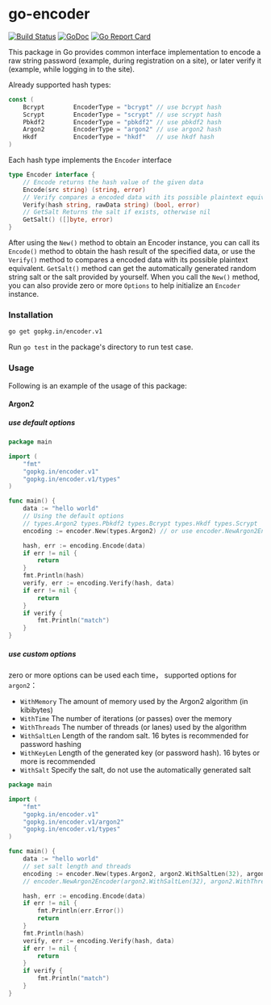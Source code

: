 # go-encoder
[![Build Status](https://app.travis-ci.com/go-encoder/encoder.svg?branch=main)](https://travis-ci.org/go-encoder/encoder)
[![GoDoc](https://godoc.org/github.com/go-encoder/encoder?status.svg)](https://pkg.go.dev/github.com/go-encoder/encoder)
[![Go Report Card](https://goreportcard.com/badge/github.com/go-encoder/encoder)](https://goreportcard.com/report/github.com/go-encoder/encoder)

This package in Go provides common interface implementation to encode a raw string password (example, during registration on a site), or later verify it (example, while logging in to the site).

Already supported hash types:
```go
const (
    Bcrypt        EncoderType = "bcrypt" // use bcrypt hash
    Scrypt        EncoderType = "scrypt" // use scrypt hash
    Pbkdf2        EncoderType = "pbkdf2" // use pbkdf2 hash
    Argon2        EncoderType = "argon2" // use argon2 hash
    Hkdf          EncoderType = "hkdf"   // use hkdf hash
)
```

Each hash type implements the `Encoder` interface
```go
type Encoder interface {
	// Encode returns the hash value of the given data
	Encode(src string) (string, error)
	// Verify compares a encoded data with its possible plaintext equivalent
	Verify(hash string, rawData string) (bool, error)
	// GetSalt Returns the salt if exists, otherwise nil
	GetSalt() ([]byte, error)
}
```

After using the `New()` method to obtain an Encoder instance, you can call its `Encode()` method to obtain the hash result of the specified data, 
or use the `Verify()` method to compares a encoded data with its possible plaintext equivalent.
`GetSalt()` method can get the automatically generated random string salt or the salt provided by yourself.
When you call the `New()` method, you can also provide zero or more `Options` to help initialize an `Encoder` instance.

### Installation

```bash
go get gopkg.in/encoder.v1
```

Run `go test` in the package's directory to run test case.

### Usage

Following is an example of the usage of this package:

#### Argon2
##### use default options
```go
package main

import (
	"fmt"
	"gopkg.in/encoder.v1"
	"gopkg.in/encoder.v1/types"
)

func main() {
	data := "hello world"
	// Using the default options
	// types.Argon2 types.Pbkdf2 types.Bcrypt types.Hkdf types.Scrypt
 	encoding := encoder.New(types.Argon2) // or use encoder.NewArgon2Encoder()

	hash, err := encoding.Encode(data)
	if err != nil {
		return
	}
	fmt.Println(hash)
	verify, err := encoding.Verify(hash, data)
	if err != nil {
		return
	}
	if verify {
		fmt.Println("match")
    }
}
```
##### use custom options
zero or more options can be used each time， supported options for `argon2`：
* `WithMemory`    The amount of memory used by the Argon2 algorithm (in kibibytes)
* `WithTime`    The number of iterations (or passes) over the memory
* `WithThreads`    The number of threads (or lanes) used by the algorithm
* `WithSaltLen`    Length of the random salt. 16 bytes is recommended for password hashing
* `WithKeyLen`    Length of the generated key (or password hash). 16 bytes or more is recommended
* `WithSalt`   Specify the salt, do not use the automatically generated salt

```go
package main

import (
	"fmt"
	"gopkg.in/encoder.v1"
	"gopkg.in/encoder.v1/argon2"
	"gopkg.in/encoder.v1/types"
)

func main() {
	data := "hello world"
	// set salt length and threads
	encoding := encoder.New(types.Argon2, argon2.WithSaltLen(32), argon2.WithThreads(8))
	// encoder.NewArgon2Encoder(argon2.WithSaltLen(32), argon2.WithThreads(8))

	hash, err := encoding.Encode(data)
	if err != nil {
		fmt.Println(err.Error())
		return
	}
	fmt.Println(hash)
	verify, err := encoding.Verify(hash, data)
	if err != nil {
		return
	}
	if verify {
		fmt.Println("match")
	}
}
```
